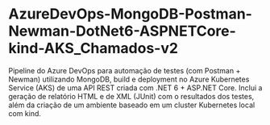 # AzureDevOps-MongoDB-Postman-Newman-DotNet6-ASPNETCore-kind-AKS_Chamados-v2
Pipeline do Azure DevOps para automação de testes (com Postman + Newman) utilizando MongoDB, build e deployment no Azure Kubernetes Service (AKS) de uma API REST criada com .NET 6 + ASP.NET Core. Inclui a geração de relatório HTML e de XML (JUnit) com o resultados dos testes, além da criação de um ambiente baseado em um cluster Kubernetes local com kind.
